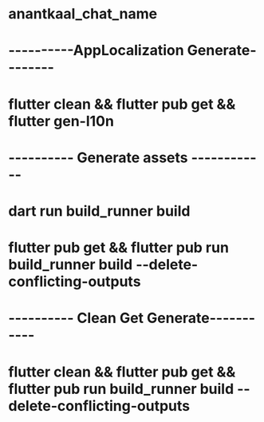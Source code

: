 # anantkaal_chat_name

# ----------AppLocalization Generate--------
# flutter clean && flutter pub get && flutter gen-l10n

# ---------- Generate assets ------------
# dart run build_runner build
# flutter pub get && flutter pub run build_runner build --delete-conflicting-outputs

# ---------- Clean Get Generate-----------
# flutter clean && flutter pub get && flutter pub run build_runner build --delete-conflicting-outputs
